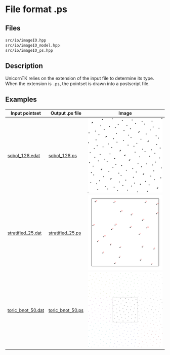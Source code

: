 # File format .ps


## Files

```
src/io/imageIO.hpp  
src/io/imageIO_model.hpp  
src/io/imageIO_ps.hpp
```

## Description


UnicornTK relies on the extension of the input file to determine its type. When the extension is `.ps`, the pointset is drawn into a postscript file.

## Examples


Input pointset | Output .ps file | Image
---------------|-----------------|----
[sobol_128.edat](data/graphics/sobol_128.edat) | [sobol_128.ps](data/graphics/sobol_128.ps) | [![](data/graphics/sobol_128_ps.png)](data/graphics/sobol_128_ps.png)
[stratified\_25.dat](data/graphics/stratified_25.dat)| [stratified\_25.ps](data/graphics/stratified_25.ps)| [![](data/graphics/stratified_25_ps.png)](data/graphics/stratified_25_ps.png)
[toric\_bnot\_50.dat](data/graphics/toric_bnot_50.dat)| [toric\_bnot\_50.ps](data/graphics/toric_bnot_50.ps)|[![](data/graphics/toric_bnot_50_ps.png)](data/graphics/toric_bnot_50_ps.png)
